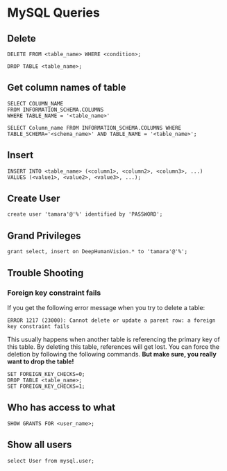 # MySQL Queries

## Delete

```
DELETE FROM <table_name> WHERE <condition>;
```
```
DROP TABLE <table_name>;
```

## Get column names of table
```
SELECT COLUMN_NAME
FROM INFORMATION_SCHEMA.COLUMNS
WHERE TABLE_NAME = '<table_name>'
```
```
SELECT Column_name FROM INFORMATION_SCHEMA.COLUMNS WHERE TABLE_SCHEMA='<schema_name>' AND TABLE_NAME = '<table_name>';
```
## Insert
```
INSERT INTO <table_name> (<column1>, <column2>, <column3>, ...)
VALUES (<value1>, <value2>, <value3>, ...);
```

## Create User
```
create user 'tamara'@'%' identified by 'PASSWORD';
```

## Grand Privileges
```
grant select, insert on DeepHumanVision.* to 'tamara'@'%';
```

## Trouble Shooting
### Foreign key constraint fails
If you get the following error message when you try to delete a table:
```
ERROR 1217 (23000): Cannot delete or update a parent row: a foreign key constraint fails
```
This usually happens when another table is referencing the primary key of this table. By deleting this table, references will get lost.
You can force the deletion by following the following commands. **But make sure, you really want to drop the table!**
```
SET FOREIGN_KEY_CHECKS=0;
DROP TABLE <table_name>;
SET FOREIGN_KEY_CHECKS=1;
```

## Who has access to what
```
SHOW GRANTS FOR <user_name>;
```

## Show all users
```
select User from mysql.user;
```
